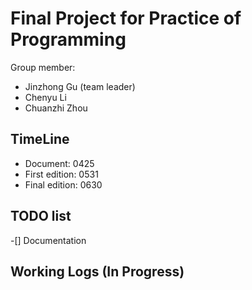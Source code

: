 # Final Project for Practice of Programming

Group member:
- Jinzhong Gu (team leader)
- Chenyu Li
- Chuanzhi Zhou

## TimeLine

- Document: 0425
- First edition: 0531
- Final edition: 0630

## TODO list

-[] Documentation

## Working Logs (In Progress)
